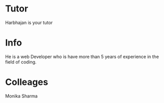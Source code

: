 # Tutor
Harbhajan is your tutor

# Info
He is a web Developer who is have more than 5 years of experience in the field of coding.

# Colleages
Monika Sharma